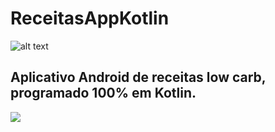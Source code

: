 # ReceitasAppKotlin


![alt text](https://raw.githubusercontent.com/andersonmatte/WebServiceRestKotlin/master/imagens/Kotlin.png)

## Aplicativo Android de receitas low carb, programado 100% em Kotlin. 

![](/imagens/bloggif_5ab2625682c15.gif)
